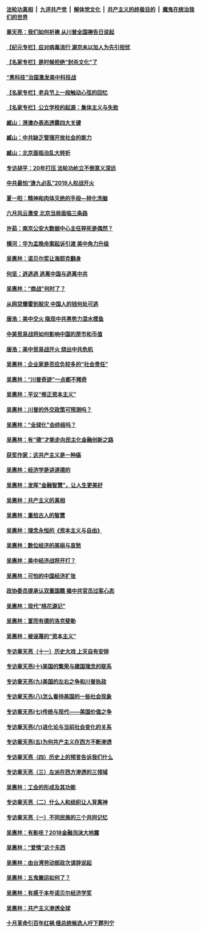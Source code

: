 ####  [法轮功真相](../../../../basic/blob/master/README.md?t=06282031) &nbsp;|&nbsp; [九评共产党](../../../../9ping.md/blob/master/README.md?t=06282031) &nbsp;|&nbsp; [解体党文化](../../../../jtdwh.md/blob/master/README.md?t=06282031)  &nbsp;|&nbsp; [共产主义的终极目的](../../../../gczydzjmd.md/blob/master/README.md?t=06282031) &nbsp;|&nbsp; [魔鬼在统治我们的世界](../../../../mgztzwmdsj.md/blob/master/README.md?t=06282031) 

#### [章天亮：我们如何祈祷 从川普全国祷告日说起](../pages/nsc423/n11944627.md?t=06282031) 

#### [【纪元专栏】应对病毒流行 渥京未以加人为先引担忧](../pages/nsc423/n11875714.md?t=06282031) 

#### [【名家专栏】是时候拒绝“封杀文化”了](../pages/nsc423/n11814093.md?t=06282031) 

#### [“黑科技”治国激发美中科技战](../pages/nsc423/n11638056.md?t=06282031) 

#### [【名家专栏】老兵节上一段触动心弦的回忆](../pages/nsc423/n11646016.md?t=06282031) 

#### [【名家专栏】公立学校的起源：集体主义与失败](../pages/nsc423/n11601833.md?t=06282031) 

#### [臧山：港澳办表态透露四大关键](../pages/nsc423/n11421628.md?t=06282031) 

#### [臧山：中共缺乏管理开放社会的能力](../pages/nsc423/n11407457.md?t=06282031) 

#### [臧山：北京面临治乱大转折](../pages/nsc423/n11406895.md?t=06282031) 

#### [专访胡平：20年打压 法轮功屹立不倒意义深远](../pages/nsc423/n11398800.md?t=06282031) 

#### [中共最怕“逢九必乱”2019人权战开火](../pages/nsc423/n11385248.md?t=06282031) 

#### [夏一阳：精神和肉体灭绝的手段—转化洗脑](../pages/nsc423/n11368250.md?t=06282031) 

#### [六月风云激变 北京当局面临三条路](../pages/nsc423/n11313668.md?t=06282031) 

#### [许茹：南京公安大数据中心主任猝死是偶然？](../pages/nsc423/n11064744.md?t=06282031) 

#### [横河：华为孟晚舟案起诉引渡 美中角力升级](../pages/nsc423/n11027230.md?t=06282031) 

#### [吴惠林：诺贝尔奖让海耶克翻身](../pages/nsc423/n10890049.md?t=06282031) 

#### [何坚：逃逃逃 逃离中国与逃离中共](../pages/nsc423/n10592891.md?t=06282031) 

#### [吴惠林：“商战”何时了？](../pages/nsc423/n10573558.md?t=06282031) 

#### [从网贷爆雷到股灾 中国人的钱何处可逃](../pages/nsc423/n10572800.md?t=06282031) 

#### [唐浩：美中交火 隐现中共黑势力混水摸鱼](../pages/nsc423/n10544040.md?t=06282031) 

#### [中美贸易战将如何影响中国的房市和币值](../pages/nsc423/n10543697.md?t=06282031) 

#### [唐浩：美中贸易战开火 烧出中共危机](../pages/nsc423/n10540126.md?t=06282031) 

#### [吴惠林：企业家是否应负较多的“社会责任”](../pages/nsc423/n10535022.md?t=06282031) 

#### [吴惠林：“川普奇迹”一点都不稀奇](../pages/nsc423/n10512808.md?t=06282031) 

#### [吴惠林：平议“修正资本主义”](../pages/nsc423/n10495724.md?t=06282031) 

#### [吴惠林：川普的外交政策可预测吗？](../pages/nsc423/n10462387.md?t=06282031) 

#### [吴惠林：“全球化”会终结吗？](../pages/nsc423/n10452838.md?t=06282031) 

#### [吴惠林：有“德”才能走向民主化金融创新之路](../pages/nsc423/n10432292.md?t=06282031) 

#### [获奖作家：这共产主义是一种癌](../pages/nsc423/n10431541.md?t=06282031) 

#### [吴惠林：经济学是讲道德的](../pages/nsc423/n10398014.md?t=06282031) 

#### [吴惠林：发挥“金融智慧”，让人生更美好](../pages/nsc423/n10375019.md?t=06282031) 

#### [吴惠林：共产主义的真相](../pages/nsc423/n10351394.md?t=06282031) 

#### [吴惠林：重拾古人的智慧](../pages/nsc423/n10337691.md?t=06282031) 

#### [吴惠林：理念永恒的《资本主义与自由》](../pages/nsc423/n10316274.md?t=06282031) 

#### [吴惠林：数位经济的美丽与哀愁](../pages/nsc423/n10292946.md?t=06282031) 

#### [吴惠林：美中经济战将开打？](../pages/nsc423/n10258825.md?t=06282031) 

#### [吴惠林：可怕的中国经济扩张](../pages/nsc423/n10219147.md?t=06282031) 

#### [政协委员提承认双重国籍 揭中共官员过客心态](../pages/nsc423/n10208809.md?t=06282031) 

#### [吴惠林：现代“桃花源记”](../pages/nsc423/n10185234.md?t=06282031) 

#### [吴惠林：富而有德的洛克斐勒](../pages/nsc423/n10142264.md?t=06282031) 

#### [吴惠林：被诬蔑的“资本主义”](../pages/nsc423/n10124816.md?t=06282031) 

#### [专访章天亮（十一）历史大戏 上天自有安排](../pages/nsc423/n10094905.md?t=06282031) 

#### [专访章天亮(十)美国的繁荣与建国理念的联系](../pages/nsc423/n10094899.md?t=06282031) 

#### [专访章天亮(九)美国的左右之争和川普执政](../pages/nsc423/n10094889.md?t=06282031) 

#### [专访章天亮(八)怎么看待美国的一些社会现象](../pages/nsc423/n10094857.md?t=06282031) 

#### [专访章天亮(七)传统与现代——美国价值之争](../pages/nsc423/n10093140.md?t=06282031) 

#### [专访章天亮(六)进化论与当前社会变化的关系](../pages/nsc423/n10092036.md?t=06282031) 

#### [专访章天亮(五)为何共产主义在西方不断渗透](../pages/nsc423/n10083620.md?t=06282031) 

#### [专访章天亮（四）历史上的预言告诉我们什么](../pages/nsc423/n10083606.md?t=06282031) 

#### [专访章天亮（三）左派在西方渗透的三领域](../pages/nsc423/n10081115.md?t=06282031) 

#### [吴惠林：工会的形成及其功能](../pages/nsc423/n10080633.md?t=06282031) 

#### [专访章天亮（二）什么人和组织让人背离神](../pages/nsc423/n10076637.md?t=06282031) 

#### [专访章天亮（一）不同民族的三个共同记忆](../pages/nsc423/n10074188.md?t=06282031) 

#### [吴惠林：有影呒？2018金融泡沫大地震](../pages/nsc423/n10040534.md?t=06282031) 

#### [吴惠林：“爱情”这个东西](../pages/nsc423/n10019423.md?t=06282031) 

#### [吴惠林：由台湾劳动部政次请辞说起](../pages/nsc423/n9979679.md?t=06282031) 

#### [吴惠林：五鬼搬运如何了？](../pages/nsc423/n9925338.md?t=06282031) 

#### [吴惠林：有感于本年诺贝尔经济学奖](../pages/nsc423/n9871883.md?t=06282031) 

#### [吴惠林：共产主义渗透全球](../pages/nsc423/n9812748.md?t=06282031) 

#### [十月革命引百年红祸 俄总统候选人吁下葬列宁](../pages/nsc423/n9810182.md?t=06282031) 


